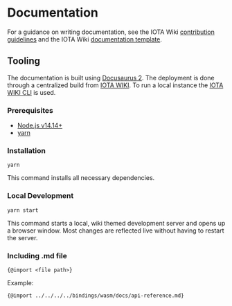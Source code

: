 # Documentation

For a guidance on writing documentation, see the IOTA Wiki [contribution guidelines](https://wiki.iota.org/participate/contribute-to-wiki/welcome) and the IOTA Wiki [documentation template](https://github.com/iota-wiki/docs-template/tree/main/documentation).

## Tooling

The documentation is built using [Docusaurus 2](https://docusaurus.io/). The deployment is done through a centralized build from [IOTA WIKI](https://github.com/iota-community/iota-wiki). To run a local instance the [IOTA WIKI CLI](https://github.com/iota-community/iota-wiki-cli) is used.

### Prerequisites

- [Node.js v14.14+](https://nodejs.org/en/)
- [yarn](https://yarnpkg.com/getting-started/install)

### Installation

```console
yarn
```

This command installs all necessary dependencies.

### Local Development

```console
yarn start
```

This command starts a local, wiki themed development server and opens up a browser window. Most changes are reflected live without having to restart the server.

### Including .md file

```console
{@import <file path>}
```

Example:

```console
{@import ../../../../bindings/wasm/docs/api-reference.md}
```
